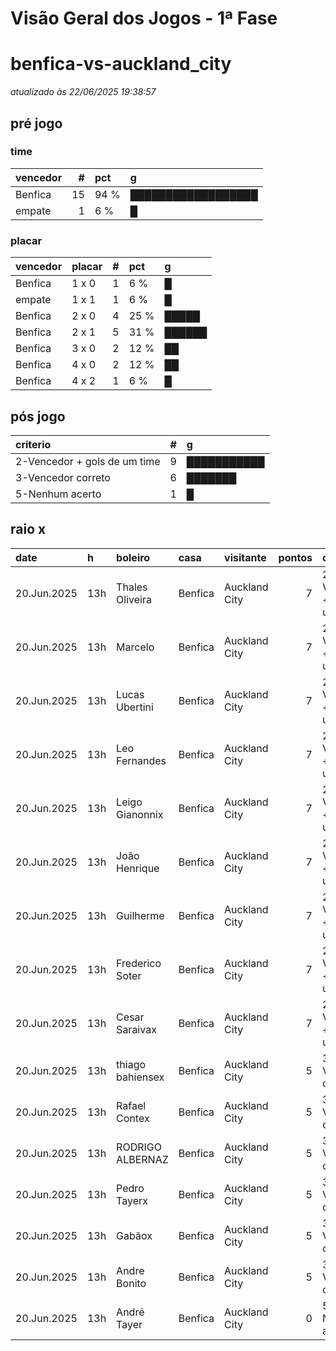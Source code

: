 # Visão Geral dos Jogos - 1ª Fase

# benfica-vs-auckland_city

_atualizado às 22/06/2025 19:38:57_

## pré jogo

### time

| vencedor   |   # | pct   | g                  |
|:-----------|----:|:------|:-------------------|
| Benfica    |  15 | 94 %  | ██████████████████ |
| empate     |   1 | 6 %   | █                  |

### placar

| vencedor   | placar   |   # | pct   | g      |
|:-----------|:---------|----:|:------|:-------|
| Benfica    | 1 x 0    |   1 | 6 %   | █      |
| empate     | 1 x 1    |   1 | 6 %   | █      |
| Benfica    | 2 x 0    |   4 | 25 %  | █████  |
| Benfica    | 2 x 1    |   5 | 31 %  | ██████ |
| Benfica    | 3 x 0    |   2 | 12 %  | ██     |
| Benfica    | 4 x 0    |   2 | 12 %  | ██     |
| Benfica    | 4 x 2    |   1 | 6 %   | █      |

## pós jogo

| criterio                     |   # | g           |
|:-----------------------------|----:|:------------|
| 2-Vencedor + gols de um time |   9 | ███████████ |
| 3-Vencedor correto           |   6 | ███████     |
| 5-Nenhum acerto              |   1 | █           |

## raio x

| date        | h   | boleiro          | casa    | visitante     |   pontos | criteiro                     | bol_placar   | bol_time   | real_placar   | real_time   |
|:------------|:----|:-----------------|:--------|:--------------|---------:|:-----------------------------|:-------------|:-----------|:--------------|:------------|
| 20.Jun.2025 | 13h | Thales Oliveira  | Benfica | Auckland City |        7 | 2-Vencedor + gols de um time | 4 x 0        | Benfica    | 6 x 0         | Benfica     |
| 20.Jun.2025 | 13h | Marcelo          | Benfica | Auckland City |        7 | 2-Vencedor + gols de um time | 4 x 0        | Benfica    | 6 x 0         | Benfica     |
| 20.Jun.2025 | 13h | Lucas Ubertini   | Benfica | Auckland City |        7 | 2-Vencedor + gols de um time | 3 x 0        | Benfica    | 6 x 0         | Benfica     |
| 20.Jun.2025 | 13h | Leo Fernandes    | Benfica | Auckland City |        7 | 2-Vencedor + gols de um time | 2 x 0        | Benfica    | 6 x 0         | Benfica     |
| 20.Jun.2025 | 13h | Leigo Gianonnix  | Benfica | Auckland City |        7 | 2-Vencedor + gols de um time | 3 x 0        | Benfica    | 6 x 0         | Benfica     |
| 20.Jun.2025 | 13h | João Henrique    | Benfica | Auckland City |        7 | 2-Vencedor + gols de um time | 2 x 0        | Benfica    | 6 x 0         | Benfica     |
| 20.Jun.2025 | 13h | Guilherme        | Benfica | Auckland City |        7 | 2-Vencedor + gols de um time | 2 x 0        | Benfica    | 6 x 0         | Benfica     |
| 20.Jun.2025 | 13h | Frederico Soter  | Benfica | Auckland City |        7 | 2-Vencedor + gols de um time | 1 x 0        | Benfica    | 6 x 0         | Benfica     |
| 20.Jun.2025 | 13h | Cesar Saraivax   | Benfica | Auckland City |        7 | 2-Vencedor + gols de um time | 2 x 0        | Benfica    | 6 x 0         | Benfica     |
| 20.Jun.2025 | 13h | thiago bahiensex | Benfica | Auckland City |        5 | 3-Vencedor correto           | 2 x 1        | Benfica    | 6 x 0         | Benfica     |
| 20.Jun.2025 | 13h | Rafael Contex    | Benfica | Auckland City |        5 | 3-Vencedor correto           | 2 x 1        | Benfica    | 6 x 0         | Benfica     |
| 20.Jun.2025 | 13h | RODRIGO ALBERNAZ | Benfica | Auckland City |        5 | 3-Vencedor correto           | 2 x 1        | Benfica    | 6 x 0         | Benfica     |
| 20.Jun.2025 | 13h | Pedro Tayerx     | Benfica | Auckland City |        5 | 3-Vencedor correto           | 4 x 2        | Benfica    | 6 x 0         | Benfica     |
| 20.Jun.2025 | 13h | Gabãox           | Benfica | Auckland City |        5 | 3-Vencedor correto           | 2 x 1        | Benfica    | 6 x 0         | Benfica     |
| 20.Jun.2025 | 13h | Andre Bonito     | Benfica | Auckland City |        5 | 3-Vencedor correto           | 2 x 1        | Benfica    | 6 x 0         | Benfica     |
| 20.Jun.2025 | 13h | André Tayer      | Benfica | Auckland City |        0 | 5-Nenhum acerto              | 1 x 1        | empate     | 6 x 0         | Benfica     |